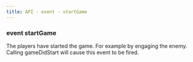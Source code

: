 ```yaml
---
title: API - event - startGame
---
```


### event startGame

The players have started the game. For example by engaging the enemy. Calling
gameDidStart will cause this event to be fired.
